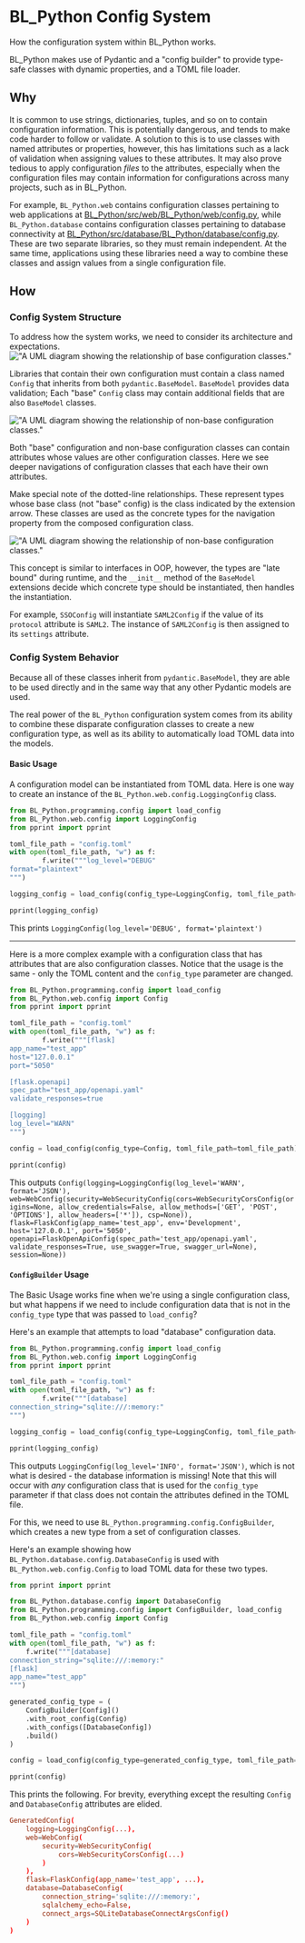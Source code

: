 # BL_Python Config System

How the configuration system within BL_Python works.

BL_Python makes use of Pydantic and a "config builder" to provide type-safe classes with dynamic properties, and a TOML file loader.

## Why

It is common to use strings, dictionaries, tuples, and so on to contain configuration information. This is potentially dangerous, and tends to make code harder to follow or validate. A solution to this is to use classes with named attributes or properties, however, this has limitations such as a lack of validation when assigning values to these attributes. It may also prove tedious to apply configuration _files_ to the attributes, especially when the configuration files may contain information for configurations across many projects, such as in BL_Python.

For example, `BL_Python.web` contains configuration classes pertaining to web applications at [BL_Python/src/web/BL_Python/web/config.py](../../web/BL_Python/web/config.py), while `BL_Python.database` contains configuration classes pertaining to database connectivity at [BL_Python/src/database/BL_Python/database/config.py](../../database/BL_Python/database/config.py). These are two separate libraries, so they must remain independent. At the same time, applications using these libraries need a way to combine these classes and assign values from a single configuration file.

## How


### Config System Structure

To address how the system works, we need to consider its architecture and expectations.
!["A UML diagram showing the relationship of base configuration classes."](config/config_base_classes.svg "Base configuration classes")

Libraries that contain their own configuration must contain a class named `Config` that inherits from both `pydantic.BaseModel`. `BaseModel` provides data validation; Each "base" `Config` class may contain additional fields that are also `BaseModel` classes.

!["A UML diagram showing the relationship of non-base configuration classes."](config/config_base_classes_with_relationships.svg "Config classes with relationships")

Both "base" configuration and non-base configuration classes can contain attributes whose values are other configuration classes. Here we see deeper navigations of configuration classes that each have their own attributes.

Make special note of the dotted-line relationships. These represent types whose base class (not "base" config) is the class indicated by the extension arrow. These classes are used as the concrete types for the navigation property from the composed configuration class.

!["A UML diagram showing the relationship of non-base configuration classes."](config/config_type_replacements.svg "Config classes with relationships")

This concept is similar to interfaces in OOP, however, the types are "late bound" during runtime, and the `__init__` method of the `BaseModel` extensions decide which concrete type should be instantiated, then handles the instantiation.

For example, `SSOConfig` will instantiate `SAML2Config` if the value of its `protocol` attribute is `SAML2`. The instance of `SAML2Config` is then assigned to its `settings` attribute.

### Config System Behavior

Because all of these classes inherit from `pydantic.BaseModel`, they are able to be used directly and in the same way that any other Pydantic models are used.

The real power of the `BL_Python` configuration system comes from its ability to combine these disparate configuration classes to create a new configuration type, as well as its ability to automatically load TOML data into the models.

#### Basic Usage

A configuration model can be instantiated from TOML data. Here is one way to create an instance of the `BL_Python.web.config.LoggingConfig` class.

```python
from BL_Python.programming.config import load_config
from BL_Python.web.config import LoggingConfig
from pprint import pprint

toml_file_path = "config.toml"
with open(toml_file_path, "w") as f:
        f.write("""log_level="DEBUG"
format="plaintext"
""")

logging_config = load_config(config_type=LoggingConfig, toml_file_path=toml_file_path)

pprint(logging_config)
```

This prints `LoggingConfig(log_level='DEBUG', format='plaintext')`

---

Here is a more complex example with a configuration class that has attributes that are also configuration classes. Notice that the usage is the same - only the TOML content and the `config_type` parameter are changed.

```python
from BL_Python.programming.config import load_config
from BL_Python.web.config import Config
from pprint import pprint

toml_file_path = "config.toml"
with open(toml_file_path, "w") as f:
        f.write("""[flask]
app_name="test_app"
host="127.0.0.1"
port="5050"

[flask.openapi]
spec_path="test_app/openapi.yaml"
validate_responses=true

[logging]
log_level="WARN"
""")

config = load_config(config_type=Config, toml_file_path=toml_file_path)

pprint(config)
```

This outputs `Config(logging=LoggingConfig(log_level='WARN', format='JSON'), web=WebConfig(security=WebSecurityConfig(cors=WebSecurityCorsConfig(origins=None, allow_credentials=False, allow_methods=['GET', 'POST', 'OPTIONS'], allow_headers=['*']), csp=None)), flask=FlaskConfig(app_name='test_app', env='Development', host='127.0.0.1', port='5050', openapi=FlaskOpenApiConfig(spec_path='test_app/openapi.yaml', validate_responses=True, use_swagger=True, swagger_url=None), session=None))`

#### `ConfigBuilder` Usage

The Basic Usage works fine when we're using a single configuration class, but what happens if we need to include configuration data that is not in the `config_type` type that was passed to `load_config`?

Here's an example that attempts to load "database" configuration data.

```python
from BL_Python.programming.config import load_config
from BL_Python.web.config import LoggingConfig
from pprint import pprint

toml_file_path = "config.toml"
with open(toml_file_path, "w") as f:
        f.write("""[database]
connection_string="sqlite:///:memory:"
""")

logging_config = load_config(config_type=LoggingConfig, toml_file_path=toml_file_path)

pprint(logging_config)
```

This outputs `LoggingConfig(log_level='INFO', format='JSON')`, which is not what is desired - the database information is missing! Note that this will occur with _any_ configuration class that is used for the `config_type` parameter if that class does not contain the attributes defined in the TOML file.

For this, we need to use `BL_Python.programming.config.ConfigBuilder`, which creates a new type from a set of configuration classes.

Here's an example showing how `BL_Python.database.config.DatabaseConfig` is used with `BL_Python.web.config.Config` to load TOML data for these two types.

```python
from pprint import pprint

from BL_Python.database.config import DatabaseConfig
from BL_Python.programming.config import ConfigBuilder, load_config
from BL_Python.web.config import Config

toml_file_path = "config.toml"
with open(toml_file_path, "w") as f:
    f.write("""[database]
connection_string="sqlite:///:memory:"
[flask]
app_name="test_app"
""")

generated_config_type = (
    ConfigBuilder[Config]()
    .with_root_config(Config)
    .with_configs([DatabaseConfig])
    .build()
)

config = load_config(config_type=generated_config_type, toml_file_path=toml_file_path)

pprint(config)
```

This prints the following. For brevity, everything except the resulting `Config` and `DatabaseConfig` attributes are elided.
```toml
GeneratedConfig(
    logging=LoggingConfig(...),
    web=WebConfig(
        security=WebSecurityConfig(
            cors=WebSecurityCorsConfig(...)
        )
    ),
    flask=FlaskConfig(app_name='test_app', ...),
    database=DatabaseConfig(
        connection_string='sqlite:///:memory:',
        sqlalchemy_echo=False,
        connect_args=SQLiteDatabaseConnectArgsConfig()
    )
)
```
